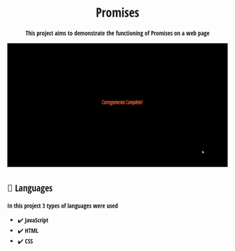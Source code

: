 <style>
   @import url('https://fonts.googleapis.com/css2?family=Open+Sans+Condensed:ital,wght@1,300&display=swap');
    *{
        font-family: 'Open Sans Condensed', sans-serif;
    }
</style>    

<h1 align="center">
    Promises
</h1>

<p align="center">
This project aims to demonstrate the functioning of Promises on a web page
</p>

<div align="center">
<img src="View.gif" alt="loading_web" heigth="425">
</div>

## 📌 Languages
In this project 3 types of languages ​​were used

- ✔️ JavaScript
- ✔️ HTML
- ✔️ CSS